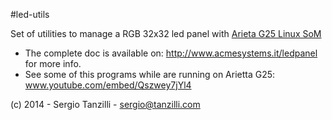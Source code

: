 #led-utils

Set of utilities to manage a RGB 32x32 led panel with [Arieta G25 Linux SoM](http://www.acmesystems.it/arietta)

* The complete doc is available on: http://www.acmesystems.it/ledpanel for more info.
* See some of this programs while are running on Arietta G25: www.youtube.com/embed/Qszwey7jYl4

(c) 2014 - Sergio Tanzilli - sergio@tanzilli.com
